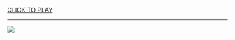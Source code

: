 
<a href="https://premium76.site?title=unblocked_basketball_game&ref=13M">CLICK TO PLAY</a></h3>
<hr>

<a href="https://premium76.site?title=unblocked_basketball_game&ref=13M"><img src="https://clearcache.store/games.png"></a>


